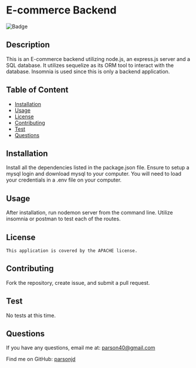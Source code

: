 # E-commerce Backend
  ![Badge](https://img.shields.io/badge/License-APACHE-blue.svg)
  ## Description
  This is an E-commerce backend utilizing node.js, an express.js server and a SQL database. It utilizes sequelize as its ORM tool to interact with the database.  Insomnia is used since this is only a backend application.
## Table of Content
- [Installation](#installation)
- [Usage](#usage)
- [License](./LICENSE-APACHE.md)
- [Contributing](#contributing)
- [Test](#Test)
- [Questions](#questions)
## Installation
  Install all the dependencies listed in the package.json file. Ensure to setup a mysql login and download mysql to your computer.  You will need to load your credentials in a .env file on your computer.
## Usage
  After installation, run nodemon server from the command line.  Utilize insomnia or postman to test each of the routes.
## License
    This application is covered by the APACHE license.
## Contributing
  Fork the repository, create issue, and submit a pull request.
## Test
  No tests at this time.
## Questions
If you have any questions, email me at: parson40@gmail.com 
  
  Find me on GitHub: [parsonjd](https://github.com/parsonjd)
